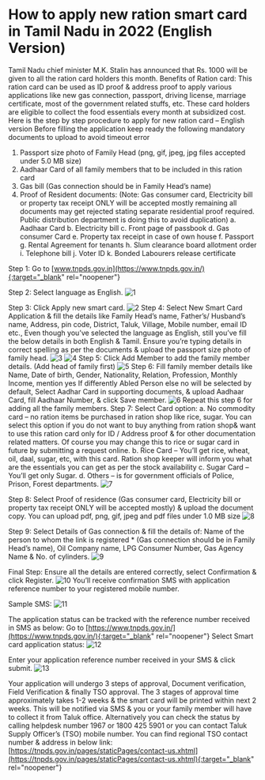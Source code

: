 # How to apply new ration smart card in Tamil Nadu in 2022 (English Version)
Tamil Nadu chief minister M.K. Stalin has announced that Rs. 1000 will be given to all the ration card holders this month.
Benefits of Ration card:
This ration card can be used as ID proof & address proof to apply various applications like new gas connection, passport, driving license,  marriage certificate, most of the government related stuffs, etc.
These card holders are eligible to collect the food essentials every month at subsidized cost.
Here is the step by step procedure to apply for new ration card – English version
Before filling the application keep ready the following  mandatory documents to upload to avoid timeout error
1.	Passport size photo of Family Head (png, gif, jpeg, jpg files accepted under 5.0 MB size)
2.	Aadhaar Card of all family members that to be included in this ration card
3.	Gas bill (Gas connection should be in Family Head’s name)
4.	Proof of Resident documents: 
(Note: Gas consumer card, Electricity bill or property tax receipt ONLY will be accepted mostly remaining all documents may get rejected stating separate residential proof required. Public distribution department is doing this to avoid duplication)
a.	Aadhaar Card
b.	Electricity bill
c.	Front page of passbook
d.	Gas consumer Card
e.	Property tax receipt in case of own house
f.	Passport
g.	Rental Agreement for tenants
h.	Slum clearance board allotment order
i.	Telephone bill
j.	Voter ID
k.	Bonded Labourers release certificate

Step 1:
Go to [www.tnpds.gov.in](https://www.tnpds.gov.in/){:target="_blank" rel="noopener"}

Step 2: Select language as English.
![1](https://user-images.githubusercontent.com/95475055/144714470-5bc8f95d-5f68-4fbc-bde6-a75c4abdd929.PNG)

Step 3: Click Apply new smart card.
![2](https://user-images.githubusercontent.com/95475055/144744829-9877f4bb-5d40-420d-b09a-92a34181ff04.PNG)
Step 4:
Select New Smart Card Application & fill the details like Family Head’s name, Father’s/ Husband’s name, Address, pin code, District, Taluk, Village, Mobile number, email ID etc.,
Even though you’ve selected the language as English, still you’ve fill the below details in both English & Tamil. Ensure you’re typing details in correct spelling as per the documents & upload the passport size photo of family head.
![3](https://user-images.githubusercontent.com/95475055/144744911-0b24769c-e0df-46c7-a62d-beed6efa7951.png)
![4](https://user-images.githubusercontent.com/95475055/144745355-5abb7825-1179-4f81-a70a-170e1d305b57.png)
Step 5:
Click Add Member to add the family member details. (Add head of family first)
![5](https://user-images.githubusercontent.com/95475055/144744996-b189b076-6bc9-445f-8bb2-490d28049c7f.png)
Step 6:
Fill family member details like Name, Date of birth, Gender, Nationality, Relation, Profession, Monthly Income, mention yes If differently Abled Person else no will be selected by default,  Select Aadhar Card in supporting documents, & upload Aadhaar Card, fill Aadhaar Number, & click Save member. 
![6](https://user-images.githubusercontent.com/95475055/144745394-c28c8c80-6d7f-4da5-b509-086854b1bda1.png)
Repeat this step 6 for adding all the family members.
Step 7:
Select Card option:
a.	No commodity card – no ration items be purchased in ration shop like rice, sugar. You can select this option if you do not want to buy anything from ration shop& want to use this ration card only for ID / Address proof & for other documentation related matters. Of course you may change this to rice or sugar card in future by submitting a request online.
b.	Rice Card – You’ll get rice, wheat, oil, daal, sugar, etc, with this card. Ration shop keeper will inform you what are the essentials you can get as per the stock availability
c.	Sugar Card – You’ll get only Sugar.
d.	Others – is for government officials of Police, Prison, Forest departments.
![7](https://user-images.githubusercontent.com/95475055/144745465-36e99958-e90d-409b-97ae-2faeaae89038.png)

Step 8:
Select Proof of residence (Gas consumer card, Electricity bill or property tax receipt ONLY will be accepted mostly) & upload the document copy. You can upload pdf, png, gif, jpeg and pdf files under 1.0 MB size
![8](https://user-images.githubusercontent.com/95475055/144745490-399069ca-842b-467b-bec6-b80122a3bd87.png)

Step 9:
Select Details of Gas connection & fill the details of:
 Name of the person to whom the link is registered * (Gas connection should be in Family Head’s name), Oil Company name, LPG Consumer Number, Gas Agency Name & No. of cylinders.
![9](https://user-images.githubusercontent.com/95475055/144745523-ac498cf1-b5e8-431e-b259-3d5cd1dc26e4.png)

Final Step:
Ensure all the details are entered correctly, select Confirmation & click Register.
![10](https://user-images.githubusercontent.com/95475055/144745554-1ec1c06c-604c-4a5b-b04b-48f9eeb9a98c.png)
You’ll receive confirmation SMS with application reference number to your registered mobile number.

Sample SMS:
![11](https://user-images.githubusercontent.com/95475055/144745713-cf058c53-3dbb-4b53-94d4-c6c3b7b55f12.png)

The application status can be tracked with the reference number received in SMS as below:
Go to [https://www.tnpds.gov.in/](https://www.tnpds.gov.in/){:target="_blank" rel="noopener"}
Select Smart card application status:
![12](https://user-images.githubusercontent.com/95475055/144745756-86a970ac-7986-402f-b994-2f915f2870db.png)

Enter your application reference number received in your SMS & click submit.
![13](https://user-images.githubusercontent.com/95475055/144745773-e076ad3b-e0e3-4f6d-bf81-e7244e878cf0.png)

Your application will undergo 3 steps of approval, Document verification, Field Verification & finally TSO approval.
The 3 stages of approval  time approximately takes 1-2 weeks & the smart card will be printed within next 2 weeks. This will be notified via SMS & you or your family member will have to collect it from Taluk office.
Alternatively you can check the status by calling helpdesk number 1967 or 1800 425 5901 or you can contact Taluk Supply Officer’s (TSO) mobile number.
You can find regional TSO contact number & address in below link:
[https://tnpds.gov.in/pages/staticPages/contact-us.xhtml](https://tnpds.gov.in/pages/staticPages/contact-us.xhtml){:target="_blank" rel="noopener"}

